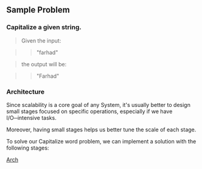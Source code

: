 ##  Sample Problem
   
### Capitalize a given string.
   
> Given the input:
      
 >> "farhad"
      
> the output will be:
   
>> "Farhad"

### Architecture

Since scalability is a core goal of any System, it's usually better to design small stages focused 
on specific operations, especially if we have I/O─intensive tasks. 

Moreover, having small stages helps us better tune the scale of each stage.

To solve our Capitalize word problem, we can implement a solution with the following stages:


[Arch](Arch.txt)
